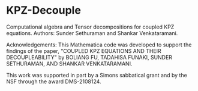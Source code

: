 # KPZ-Decouple
Computational algebra and Tensor decompositions for coupled KPZ equations. 
Authors: Sunder Sethuraman and Shankar Venkataramani.

Acknowledgements: This Mathematica code was developed to support the findings of the paper, "COUPLED KPZ EQUATIONS AND THEIR DECOUPLEABILITY"
by BOLIANG FU, TADAHISA FUNAKI, SUNDER SETHURAMAN, AND SHANKAR VENKATARAMANI.

This work was supported in part by a Simons sabbatical grant and by the NSF through the award DMS-2108124.
